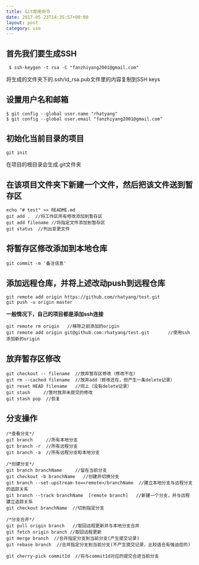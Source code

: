 ```yaml
---
title: Git常用命令
date: 2017-05-23T14:35:57+00:00
layout: post
category: use
---
```


## 首先我们要生成SSH

```
 $ ssh-keygen -t rsa -C "fanzhiyang2001@gmail.com"
```

将生成的文件夹下的.ssh/id_rsa.pub文件里的内容复制到SSH keys

## 设置用户名和邮箱

```
$ git config --global user.name "rhatyang"
$ git config --global user.email "fanzhiyang2001@gmail.com"
```

## 初始化当前目录的项目

```
git init
```
在项目的根目录会生成.git文件夹

## 在该项目文件夹下新建一个文件，然后把该文件送到暂存区

```
echo "# test" >> README.md
git add .  //将工作区所有修改添加到暂存区
git add filename //将指定文件添加到暂存区
git status  //列出变更文件
```

## 将暂存区修改添加到本地仓库

```
git commit -m '备注信息'
```

## 添加远程仓库，并将上述改动push到远程仓库

```
git remote add origin https://github.com/rhatyang/test.git
git push -u origin master
```

**一般情况下，自己的项目都是添加ssh连接**

```
git remote rm origin   //移除之前添加的origin
git remote add origin git@github.com:rhatyang/test.git       //使用ssh添加新的origin
```

## 放弃暂存区修改

```
git checkout -- filename  //放弃暂存区修改（修改不在）
git rm --cached filename  //放弃add（修改还在，但产生一条delete记录）
git reset HEAD filename   //同上（没有delete记录）
git stash     //暂时放弃未提交的修改
git stash pop  //恢复
```

## 分支操作

```
/*查看分支*/
git branch     //所有本地分支
git branch -r  //所有远程分支
git branch -a  //所有远程分支和本地分支

/*创建分支*/
git branch branchName     //留在当前分支
git checkout -b branchName   //创建并切换分支
git branch --set-upstream-to=<remote>/branchName  //建立本地分支与远程分支的追踪关系
git branch --track branchName  [remote branch]   //新建一个分支，并与远程建立追踪关系
git checkout branchName  //切到指定分支

/*分支合并*/
git pull origin branch   //取回远程更新并与本地分支合并
git fetch origin branch //取回远程更新
git merge branch  //合并指定分支到当前分支(产生提交记录)
git rebase branch  //合并指定分支到当前分支(不产生提交记录，比较适合有强迫症的)

git cherry-pick commitId  //将与commitId对应的提交合进当前分支
```
